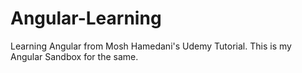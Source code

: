 # Angular-Learning
Learning Angular from Mosh Hamedani's Udemy Tutorial. This is my Angular Sandbox for the same.